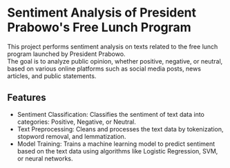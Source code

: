 <h1>Sentiment Analysis of President Prabowo's Free Lunch Program</h1>
This project performs sentiment analysis on texts related to the free lunch program launched by President Prabowo.</br> 
The goal is to analyze public opinion, whether positive, negative, or neutral, based on various online platforms such as social media posts, news articles, and public statements.

<h2>Features</h2>
<ul>
  <li>Sentiment Classification: Classifies the sentiment of text data into categories: Positive, Negative, or Neutral.</li>
  <li>Text Preprocessing: Cleans and processes the text data by tokenization, stopword removal, and lemmatization.</li>
  <li>Model Training: Trains a machine learning model to predict sentiment based on the text data using algorithms like Logistic Regression, SVM, or neural networks.</li>
</ul>


